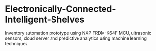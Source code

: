 # Electronically-Connected-Intelligent-Shelves
Inventory automation prototype using NXP FRDM-K64F MCU, ultrasonic sensors, cloud server and predictive analytics using machine learning techniques.
